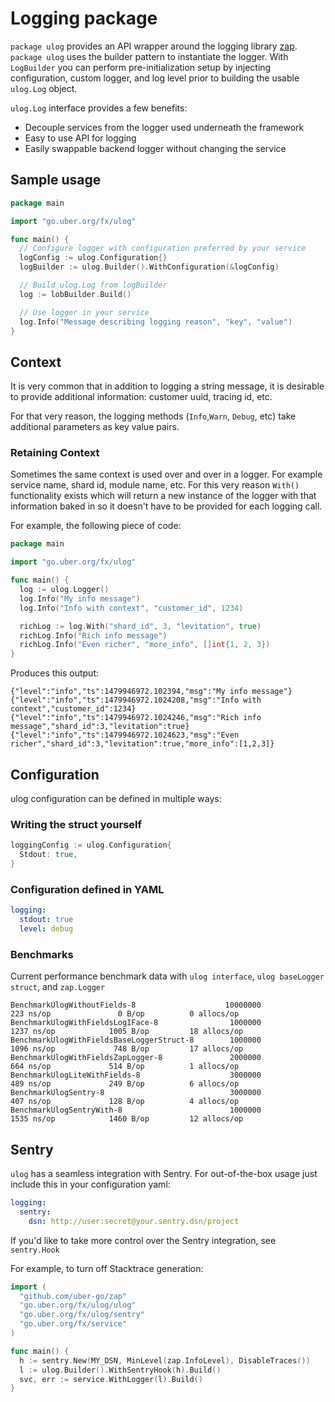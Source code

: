 # Logging package

`package ulog` provides an API wrapper around the logging library
[zap](https://github.com/uber-go/zap). `package ulog` uses the builder pattern
to instantiate the logger. With `LogBuilder` you can perform pre-initialization
setup by injecting configuration, custom logger, and log level prior to building
the usable `ulog.Log` object.

`ulog.Log` interface provides a few benefits:

- Decouple services from the logger used underneath the framework
- Easy to use API for logging
- Easily swappable backend logger without changing the service

## Sample usage

```go
package main

import "go.uber.org/fx/ulog"

func main() {
  // Configure logger with configuration preferred by your service
  logConfig := ulog.Configuration{}
  logBuilder := ulog.Builder().WithConfiguration(&logConfig)

  // Build ulog.Log from logBuilder
  log := lobBuilder.Build()

  // Use logger in your service
  log.Info("Message describing logging reason", "key", "value")
}
```

## Context

It is very common that in addition to logging a string message, it is desirable
to provide additional information: customer uuid, tracing id, etc.

For that very reason, the logging methods (`Info`,`Warn`, `Debug`, etc) take
additional parameters as key value pairs.

### Retaining Context

Sometimes the same context is used over and over in a logger. For example
service name, shard id, module name, etc. For this very reason `With()`
functionality exists which will return a new instance of the logger with
that information baked in so it doesn't have to be provided
for each logging call.

For example, the following piece of code:

```go
package main

import "go.uber.org/fx/ulog"

func main() {
  log := ulog.Logger()
  log.Info("My info message")
  log.Info("Info with context", "customer_id", 1234)

  richLog := log.With("shard_id", 3, "levitation", true)
  richLog.Info("Rich info message")
  richLog.Info("Even richer", "more_info", []int{1, 2, 3})
}
```

Produces this output:

```
{"level":"info","ts":1479946972.102394,"msg":"My info message"}
{"level":"info","ts":1479946972.1024208,"msg":"Info with context","customer_id":1234}
{"level":"info","ts":1479946972.1024246,"msg":"Rich info message","shard_id":3,"levitation":true}
{"level":"info","ts":1479946972.1024623,"msg":"Even richer","shard_id":3,"levitation":true,"more_info":[1,2,3]}
```

## Configuration

ulog configuration can be defined in multiple ways:

### Writing the struct yourself

```go
loggingConfig := ulog.Configuration{
  Stdout: true,
}
```

### Configuration defined in YAML

```yaml
logging:
  stdout: true
  level: debug
```

### Benchmarks

Current performance benchmark data with `ulog interface`,
`ulog baseLogger struct`, and `zap.Logger`

```
BenchmarkUlogWithoutFields-8                    10000000               223 ns/op               0 B/op          0 allocs/op
BenchmarkUlogWithFieldsLogIFace-8                1000000              1237 ns/op            1005 B/op         18 allocs/op
BenchmarkUlogWithFieldsBaseLoggerStruct-8        1000000              1096 ns/op             748 B/op         17 allocs/op
BenchmarkUlogWithFieldsZapLogger-8               2000000               664 ns/op             514 B/op          1 allocs/op
BenchmarkUlogLiteWithFields-8                    3000000               489 ns/op             249 B/op          6 allocs/op
BenchmarkUlogSentry-8                            3000000               407 ns/op             128 B/op          4 allocs/op
BenchmarkUlogSentryWith-8                        1000000              1535 ns/op            1460 B/op         12 allocs/op
```

## Sentry

`ulog` has a seamless integration with Sentry. For out-of-the-box usage
just include this in your configuration yaml:

```yaml
logging:
  sentry:
    dsn: http://user:secret@your.sentry.dsn/project
```

If you'd like to take more control over the Sentry integration, see
`sentry.Hook`

For example, to turn off Stacktrace generation:

```go
import (
  "github.com/uber-go/zap"
  "go.uber.org/fx/ulog/ulog"
  "go.uber.org/fx/ulog/sentry"
  "go.uber.org/fx/service"
)

func main() {
  h := sentry.New(MY_DSN, MinLevel(zap.InfoLevel), DisableTraces())
  l := ulog.Builder().WithSentryHook(h).Build()
  svc, err := service.WithLogger(l).Build()
}
```
